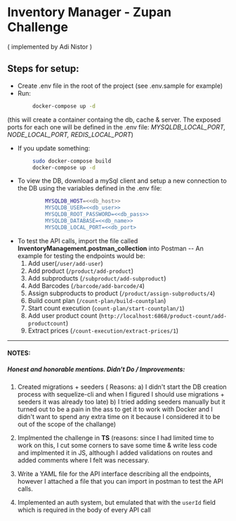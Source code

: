 # Inventory Manager - Zupan Challenge
( implemented by Adi Nistor )


## Steps for setup:
 - Create .env file in the root of the project (see .env.sample for example)
 - Run:
```sh 
        docker-compose up -d 
``` 
(this will create a container containg the db, cache & server. The exposed ports for each one will be defined in the .env file: *MYSQLDB_LOCAL_PORT, NODE_LOCAL_PORT, REDIS_LOCAL_PORT*)
 - If you update something: 
```sh
        sudo docker-compose build
        docker-compose up -d 
```

 - To view the DB, download a mySql client and setup a new connection to the DB using the variables defined in the .env file:
```sh 
            MYSQLDB_HOST=<<db_host>>
            MYSQLDB_USER=<<db_user>>
            MYSQLDB_ROOT_PASSWORD=<<db_pass>>
            MYSQLDB_DATABASE=<<db_name>>
            MYSQLDB_LOCAL_PORT=<<db_port>
```
 -  To test the API calls, import the file called **InventoryManagement.postman_collection** into Postman
 -- An example for testing the endpoints would be:
    1. Add user(`/user/add-user`)
    2. Add product (`/product/add-product`)
    3. Add subproducts (`/subproduct/add-subproduct`)
    4. Add Barcodes (`/barcode/add-barcode/4`)
    5. Assign subproducts to product (`/product/assign-subproducts/4`)
    6. Build count plan (`/count-plan/build-countplan`)
    7. Start count execution (`count-plan/start-countplan/1`)
    8. Add user product count (`http://localhost:6868/product-count/add-productcount`)
    9. Extract prices (`/count-execution/extract-prices/1`)
---


#### NOTES: 
##### Honest and honorable mentions. Didn't Do / Improvements: 
1. Created migrations + seeders (
        Reasons: 
            a) I didn't start the DB creation process with sequelize-cli and when I figured I should use migrations + seeders it was already too late) 
            b) I tried adding seeders manually but it turned out to be a pain in the ass to get it to work with Docker and I didn't want to spend any extra time on it because I considered it to be out of the scope of the challange)

2. Implmented the challenge in **TS** (reasons: since I had limited time to work on this, I cut some corners to save some time & write less code and implmented it in JS, although I added validations on routes and added comments where I felt was necessary.
3. Write a YAML file for the API interface describing all the endpoints, however I attached a file that you can import in postman to test the API calls.
4. Implemented an auth system, but emulated that with the `userId` field which is required in the body of every API call

